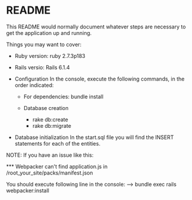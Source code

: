 # README

This README would normally document whatever steps are necessary to get the
application up and running.

Things you may want to cover:

* Ruby version: ruby 2.7.3p183
* Rails versio: Rails 6.1.4

* Configuration
  In the console, execute the following commands, in the order indicated:
  
  - For dependencies:
    bundle install
    
  - Database creation
    * rake db:create
    * rake db:migrate

* Database initialization
  In the start.sql file you will find the INSERT statements for each of the entities.


NOTE:
If you have an issue like this:

*** Webpacker can't find application.js in /root_your_site/packs/manifest.json

You should execute following line in the console:
--> bundle exec rails webpacker:install
